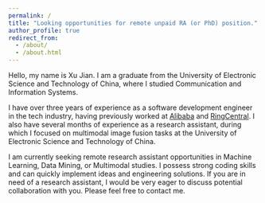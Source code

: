 ```yaml
---
permalink: /
title: "Looking opportunities for remote unpaid RA (or PhD) position."
author_profile: true
redirect_from: 
  - /about/
  - /about.html
---
```

Hello, my name is Xu Jian. I am a graduate from the University of Electronic Science and Technology of China, where I studied Communication and Information Systems. 

I have over three years of experience as a software development engineer in the tech industry, having previously worked at [Alibaba](https://www.alibaba.com/) and [RingCentral](https://www.ringcentral.com/).
I also have several months of experience as a research assistant, during which I focused on multimodal image fusion tasks at the University of Electronic Science and Technology of China.

I am currently seeking remote research assistant opportunities in Machine Learning, Data Mining, or Multimodal studies. I possess strong coding skills and can quickly implement ideas and engineering solutions. 
If you are in need of a research assistant, I would be very eager to discuss potential collaboration with you. Please feel free to contact me.

